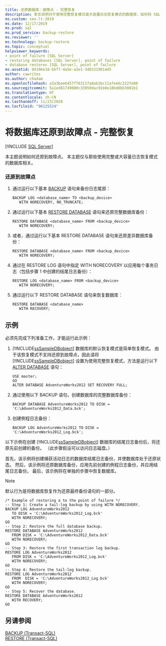 ```yaml
---
title: 还原数据库：故障点 - 完整恢复
description: 本文说明对于使用完整恢复模式或大容量日志恢复模式的数据库，如何将 SQL Server 数据库还原到故障点。
ms.custom: seo-lt-2019
ms.date: 12/17/2019
ms.prod: sql
ms.prod_service: backup-restore
ms.reviewer: ''
ms.technology: backup-restore
ms.topic: conceptual
helpviewer_keywords:
- point of failure [SQL Server]
- restoring databases [SQL Server], point of failure
- database restores [SQL Server], point of failure
ms.assetid: 04106e18-bbf7-4a5e-a2e1-3d65319814d5
author: cawrites
ms.author: chadam
ms.openlocfilehash: a3a3bee6457f76311fa8ab1bc11afee6c222fe80
ms.sourcegitcommit: 5a1ed81749800c33059dac91b0e18bd8bb3081b1
ms.translationtype: HT
ms.contentlocale: zh-CN
ms.lasthandoff: 11/23/2020
ms.locfileid: "96125524"
---
```

# <a name="restore-database-to-point-of-failure---full-recovery"></a>将数据库还原到故障点 - 完整恢复
 [!INCLUDE [SQL Server](../../includes/applies-to-version/sqlserver.md)]

  本主题说明如何还原到故障点。 本主题仅与那些使用完整或大容量日志恢复模式的数据库相关。  
  
### <a name="to-restore-to-the-point-of-failure"></a>还原到故障点  
  
1.  通过运行以下基本 [BACKUP](../../t-sql/statements/backup-transact-sql.md) 语句来备份日志尾部：  
  
    ```  
    BACKUP LOG <database_name> TO <backup_device>   
       WITH NORECOVERY, NO_TRUNCATE;  
    ```  
  
2.  通过运行以下基本 [RESTORE DATABASE](../../t-sql/statements/restore-statements-transact-sql.md) 语句来还原完整数据库备份：  
  
    ```  
    RESTORE DATABASE <database_name> FROM <backup_device>   
       WITH NORECOVERY;  
    ```  
  
3.  或者，通过运行以下基本 RESTORE DATABASE 语句来还原差异数据库备份：  
  
    ```  
    RESTORE DATABASE <database_name> FROM <backup_device>   
       WITH NORECOVERY;  
    ```  
  
4.  通过在 RESTORE LOG 语句中指定 WITH NORECOVERY 以应用每个事务日志（包括步骤 1 中创建的结尾日志备份）：  
  
    ```  
    RESTORE LOG <database_name> FROM <backup_device>   
       WITH NORECOVERY;  
    ```  
  
5.  通过运行以下 RESTORE DATABASE 语句来恢复数据库：  

    ```  
    RESTORE DATABASE <database_name>   
       WITH RECOVERY;  
    ```  
  
## <a name="example"></a>示例  
 必须先完成下列准备工作，才能运行此示例：  
  
1.  [!INCLUDE[ssSampleDBobject](../../includes/sssampledbobject-md.md)] 数据库的默认恢复模式是简单恢复模式。 由于该恢复模式不支持还原到故障点，因此请将 [!INCLUDE[ssSampleDBobject](../../includes/sssampledbobject-md.md)] 设置为使用完整恢复模式，方法是运行以下 [ALTER DATABASE](../../t-sql/statements/alter-database-transact-sql.md) 语句：  
  
    ```  
    USE master;  
    GO  
    ALTER DATABASE AdventureWorks2012 SET RECOVERY FULL;  
    ```  
  
2.  通过使用以下 BACKUP 语句，创建数据库的完整数据库备份：  
  
    ```  
    BACKUP DATABASE AdventureWorks2012 TO DISK = 'C:\AdventureWorks2012_Data.bck';  
    ```  
  
3.  创建例程日志备份：  
  
    ```  
    BACKUP LOG AdventureWorks2012 TO DISK = 'C:\AdventureWorks2012_Log.bck';  
    ```  
  
 以下示例在创建 [!INCLUDE[ssSampleDBobject](../../includes/sssampledbobject-md.md)] 数据库的结尾日志备份后，将还原先前创建的备份。 （此步骤假设可以访问日志磁盘。）  
  
 首先，该示例将创建捕获活动日志的数据库结尾日志备份，并使数据库处于还原状态。 然后，该示例将还原数据库备份，应用先前创建的例程日志备份，并应用结尾日志备份。 最后，该示例将在单独的步骤中恢复数据库。  
  
> [!NOTE]  
>  默认行为是将数据库恢复作为还原最终备份语句的一部分。  
  
```  
/* Example of restoring a to the point of failure */  
-- Step 1: Create a tail-log backup by using WITH NORECOVERY.  
BACKUP LOG AdventureWorks2012  
   TO DISK = 'C:\AdventureWorks2012_Log.bck'  
   WITH NORECOVERY;  
GO  
-- Step 2: Restore the full database backup.  
RESTORE DATABASE AdventureWorks2012  
   FROM DISK = 'C:\AdventureWorks2012_Data.bck'  
   WITH NORECOVERY;  
GO  
-- Step 3: Restore the first transaction log backup.  
RESTORE LOG AdventureWorks2012  
   FROM DISK = 'C:\AdventureWorks2012_Log.bck'  
   WITH NORECOVERY;  
GO  
-- Step 4: Restore the tail-log backup.  
RESTORE LOG AdventureWorks2012  
   FROM  DISK = 'C:\AdventureWorks2012_Log.bck'  
   WITH NORECOVERY;  
GO  
-- Step 5: Recover the database.  
RESTORE DATABASE AdventureWorks2012  
   WITH RECOVERY;  
GO  
```  
  
## <a name="see-also"></a>另请参阅  
 [BACKUP (Transact-SQL)](../../t-sql/statements/backup-transact-sql.md)   
 [RESTORE &#40;Transact-SQL&#41;](../../t-sql/statements/restore-statements-transact-sql.md)  
  
  
